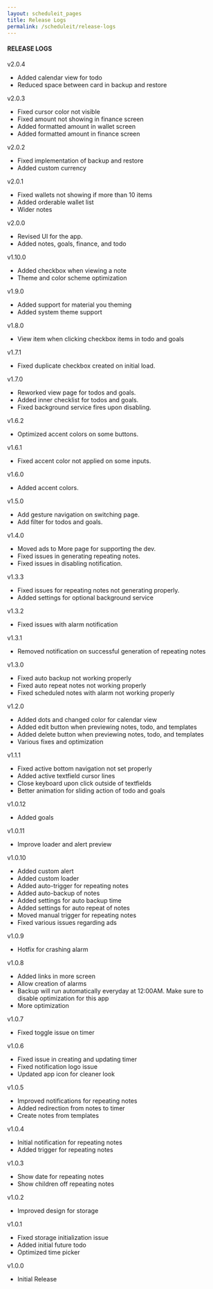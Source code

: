 ```yaml
---
layout: scheduleit_pages
title: Release Logs
permalink: /scheduleit/release-logs
---
```


<div>
	<div class="mb-3">
		<h4>RELEASE LOGS</h4>
	</div>
	<div class="mb-3">
		<div class="col-12">
			<p>v2.0.4</p>
			<ul>
				<li>Added calendar view for todo</li>
				<li>Reduced space between card in backup and restore</li>
			</ul>
		</div>
		<div class="col-12">
			<p>v2.0.3</p>
			<ul>
				<li>Fixed cursor color not visible</li>
				<li>Fixed amount not showing in finance screen</li>
				<li>Added formatted amount in wallet screen</li>
				<li>Added formatted amount in finance screen</li>
			</ul>
		</div>
		<div class="col-12">
			<p>v2.0.2</p>
			<ul>
				<li>Fixed implementation of backup and restore</li>
				<li>Added custom currency</li>
			</ul>
		</div>
		<div class="col-12">
			<p>v2.0.1</p>
			<ul>
				<li>Fixed wallets not showing if more than 10 items</li>
				<li>Added orderable wallet list</li>
				<li>Wider notes</li>
			</ul>
		</div>
		<div class="col-12">
			<p>v2.0.0</p>
			<ul>
				<li>Revised UI for the app.</li>
				<li>Added notes, goals, finance, and todo</li>
			</ul>
		</div>
		<div class="col-12">
			<p>v1.10.0</p>
			<ul>
				<li>Added checkbox when viewing a note</li>
				<li>Theme and color scheme optimization</li>
			</ul>
		</div>
		<div class="col-12">
			<p>v1.9.0</p>
			<ul>
				<li>Added support for material you theming</li>
				<li>Added system theme support</li>
			</ul>
		</div>
		<div class="col-12">
			<p>v1.8.0</p>
			<ul>
				<li>View item when clicking checkbox items in todo and goals</li>
			</ul>
		</div>
		<div class="col-12">
			<p>v1.7.1</p>
			<ul>
				<li>Fixed duplicate checkbox created on initial load.</li>
			</ul>
		</div>
		<div class="col-12">
			<p>v1.7.0</p>
			<ul>
				<li>Reworked view page for todos and goals.</li>
				<li>Added inner checklist for todos and goals.</li>
				<li>Fixed background service fires upon disabling.</li>
			</ul>
		</div>
		<div class="col-12">
			<p>v1.6.2</p>
			<ul>
				<li>Optimized accent colors on some buttons.</li>
			</ul>
		</div>
		<div class="col-12">
			<p>v1.6.1</p>
			<ul>
				<li>Fixed accent color not applied on some inputs.</li>
			</ul>
		</div>
		<div class="col-12">
			<p>v1.6.0</p>
			<ul>
				<li>Added accent colors.</li>
			</ul>
		</div>
		<div class="col-12">
			<p>v1.5.0</p>
			<ul>
				<li>Add gesture navigation on switching page.</li>
				<li>Add filter for todos and goals.</li>
			</ul>
		</div>
		<div class="col-12">
			<p>v1.4.0</p>
			<ul>
				<li>Moved ads to More page for supporting the dev.</li>
				<li>Fixed issues in generating repeating notes.</li>
				<li>Fixed issues in disabling notification.</li>
			</ul>
		</div>
		<div class="col-12">
			<p>v1.3.3</p>
			<ul>
				<li>Fixed issues for repeating notes not generating properly.</li>
				<li>Added settings for optional background service</li>
			</ul>
		</div>
		<div class="col-12">
			<p>v1.3.2</p>
			<ul>
				<li>Fixed issues with alarm notification</li>
			</ul>
		</div>
		<div class="col-12">
			<p>v1.3.1</p>
			<ul>
				<li>Removed notification on successful generation of repeating notes</li>
			</ul>
		</div>
		<div class="col-12">
			<p>v1.3.0</p>
			<ul>
				<li>Fixed auto backup not working properly</li>
				<li>Fixed auto repeat notes not working properly</li>
				<li>Fixed scheduled notes with alarm not working properly</li>
			</ul>
		</div>
		<div class="col-12">
			<p>v1.2.0</p>
			<ul>
				<li>Added dots and changed color for calendar view</li>
				<li>Added edit button when previewing notes, todo, and templates</li>
				<li>Added delete button when previewing notes, todo, and templates</li>
				<li>Various fixes and optimization</li>
			</ul>
		</div>
		<div class="col-12">
			<p>v1.1.1</p>
			<ul>
				<li>Fixed active bottom navigation not set properly</li>
				<li>Added active textfield cursor lines</li>
				<li>Close keyboard upon click outside of textfields</li>
				<li>Better animation for sliding action of todo and goals</li>
			</ul>
		</div>
		<div class="col-12">
			<p>v1.0.12</p>
			<ul>
				<li>Added goals</li>
			</ul>
		</div>
		<div class="col-12">
			<p>v1.0.11</p>
			<ul>
				<li>Improve loader and alert preview</li>
			</ul>
		</div>
		<div class="col-12">
			<p>v1.0.10</p>
			<ul>
				<li>Added custom alert</li>
				<li>Added custom loader</li>
				<li>Added auto-trigger for repeating notes</li>
				<li>Added auto-backup of notes</li>
				<li>Added settings for auto backup time</li>
				<li>Added settings for auto repeat of notes</li>
				<li>Moved manual trigger for repeating notes</li>
				<li>Fixed various issues regarding ads</li>
			</ul>
		</div>
		<div class="col-12">
			<p>v1.0.9</p>
			<ul>
				<li>Hotfix for crashing alarm</li>
			</ul>
		</div>
		<div class="col-12">
			<p>v1.0.8</p>
			<ul>
				<li>Added links in more screen</li>
				<li>Allow creation of alarms</li>
				<li>Backup will run automatically everyday at 12:00AM. Make sure to disable optimization for this app</li>
				<li>More optimization</li>
			</ul>
		</div>
		<div class="col-12">
			<p>v1.0.7</p>
			<ul>
				<li>Fixed toggle issue on timer</li>
			</ul>
		</div>
		<div class="col-12">
			<p>v1.0.6</p>
			<ul>
				<li>Fixed issue in creating and updating timer</li>
				<li>Fixed notification logo issue</li>
				<li>Updated app icon for cleaner look</li>
			</ul>
		</div>
		<div class="col-12">
			<p>v1.0.5</p>
			<ul>
				<li>Improved notifications for repeating notes</li>
				<li>Added redirection from notes to timer</li>
				<li>Create notes from templates</li>
			</ul>
		</div>
		<div class="col-12">
			<p>v1.0.4</p>
			<ul>
				<li>Initial notification for repeating notes</li>
				<li>Added trigger for repeating notes</li>
			</ul>
		</div>
		<div class="col-12">
			<p>v1.0.3</p>
			<ul>
				<li>Show date for repeating notes</li>
				<li>Show children off repeating notes</li>
			</ul>
		</div>
		<div class="col-12">
			<p>v1.0.2</p>
			<ul>
				<li>Improved design for storage</li>
			</ul>
		</div>
		<div class="col-12">
			<p>v1.0.1</p>
			<ul>
				<li>Fixed storage initialization issue</li>
				<li>Added initial future todo</li>
				<li>Optimized time picker</li>
			</ul>
		</div>
		<div class="col-12">
			<p>v1.0.0</p>
			<ul>
				<li>Initial Release</li>
			</ul>
		</div>
	</div>
</div>